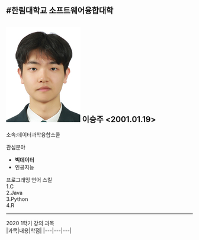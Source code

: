 #한림대학교 소프트웨어융합대학
---
![이력서 사진](mail.naver.jpg)
이승주
<2001.01.19>
---
소속:데이터과학융합스쿨

관심분야   
* **빅데이터**
* 인공지능

프로그래밍 언어 스킬   
1.C   
2.Java   
3.Python   
4.R   

-----------------------

2020 1학기 강의 과목   
|과목|내용|학점|
|---|---|---|



